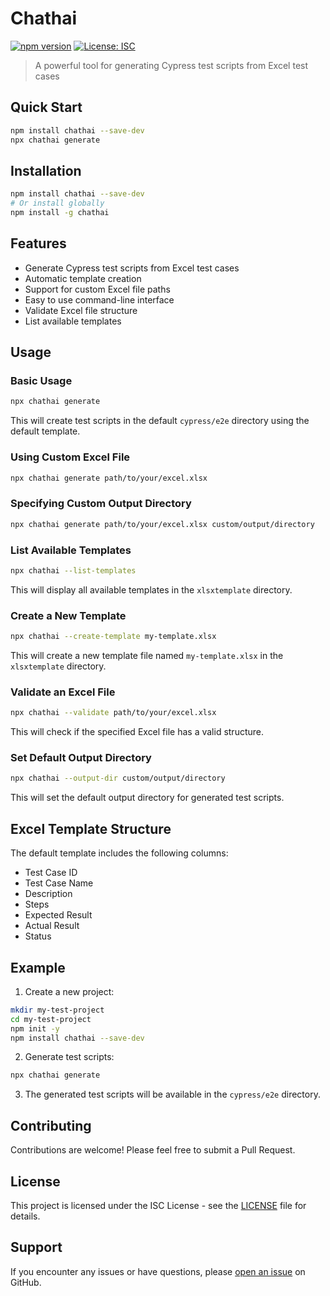 # Chathai

[![npm version](https://badge.fury.io/js/chathai.svg)](https://badge.fury.io/js/chathai)
[![License: ISC](https://img.shields.io/badge/License-ISC-blue.svg)](https://opensource.org/licenses/ISC)

> A powerful tool for generating Cypress test scripts from Excel test cases

## Quick Start

```bash
npm install chathai --save-dev
npx chathai generate
```

## Installation

```bash
npm install chathai --save-dev
# Or install globally
npm install -g chathai
```

## Features

- Generate Cypress test scripts from Excel test cases
- Automatic template creation
- Support for custom Excel file paths
- Easy to use command-line interface
- Validate Excel file structure
- List available templates

## Usage

### Basic Usage
```bash
npx chathai generate
```
This will create test scripts in the default `cypress/e2e` directory using the default template.

### Using Custom Excel File
```bash
npx chathai generate path/to/your/excel.xlsx
```

### Specifying Custom Output Directory
```bash
npx chathai generate path/to/your/excel.xlsx custom/output/directory
```

### List Available Templates
```bash
npx chathai --list-templates
```
This will display all available templates in the `xlsxtemplate` directory.

### Create a New Template
```bash
npx chathai --create-template my-template.xlsx
```
This will create a new template file named `my-template.xlsx` in the `xlsxtemplate` directory.

### Validate an Excel File
```bash
npx chathai --validate path/to/your/excel.xlsx
```
This will check if the specified Excel file has a valid structure.

### Set Default Output Directory
```bash
npx chathai --output-dir custom/output/directory
```
This will set the default output directory for generated test scripts.

## Excel Template Structure

The default template includes the following columns:
- Test Case ID
- Test Case Name
- Description
- Steps
- Expected Result
- Actual Result
- Status

## Example

1. Create a new project:
```bash
mkdir my-test-project
cd my-test-project
npm init -y
npm install chathai --save-dev
```

2. Generate test scripts:
```bash
npx chathai generate
```

3. The generated test scripts will be available in the `cypress/e2e` directory.

## Contributing

Contributions are welcome! Please feel free to submit a Pull Request.

## License

This project is licensed under the ISC License - see the [LICENSE](LICENSE) file for details.

## Support

If you encounter any issues or have questions, please [open an issue](https://github.com/K2anC2ai) on GitHub.